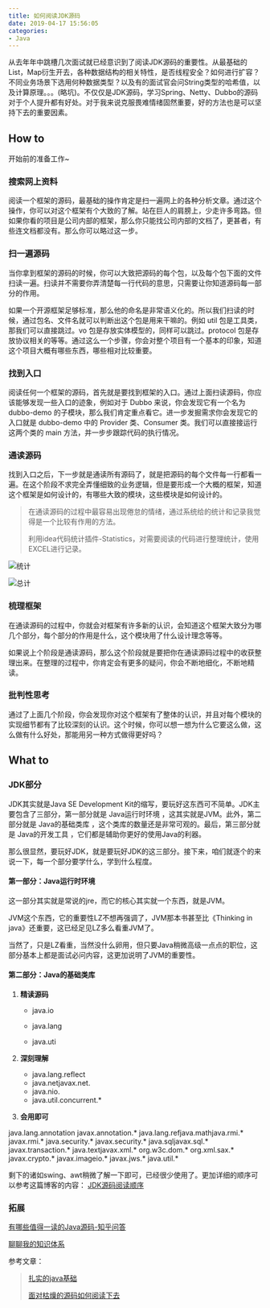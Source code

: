 ```yaml
---
title: 如何阅读JDK源码
date: 2019-04-17 15:56:05
categories:
- Java 
---
```


从去年年中跳槽几次面试就已经意识到了阅读JDK源码的重要性。从最基础的List，Map衍生开去，各种数据结构的相关特性，是否线程安全？如何进行扩容？不同业务场景下选用何种数据类型？以及有的面试官会问String类型的哈希值，以及计算原理。。。(略坑)。不仅仅是JDK源码，学习Spring、Netty、Dubbo的源码对于个人提升都有好处。对于我来说克服畏难情绪固然重要，好的方法也是可以坚持下去的重要因素。

<!--more-->

## How to

开始前的准备工作~

### 搜索网上资料

阅读一个框架的源码，最基础的操作肯定是扫一遍网上的各种分析文章。通过这个操作，你可以对这个框架有个大致的了解。站在巨人的肩膀上，少走许多弯路。但如果你看的项目是公司内部的框架，那么你只能找公司内部的文档了，更甚者，有些连文档都没有。那么你可以略过这一步。

### 扫一遍源码

当你拿到框架的源码的时候，你可以大致把源码的每个包，以及每个包下面的文件扫读一遍。扫读并不需要你弄清楚每一行代码的意思，只需要让你知道源码每一部分的作用。

如果一个开源框架足够标准，那么他的命名是非常语义化的。所以我们扫读的时候，通过包名、文件名就可以判断出这个包是用来干嘛的。例如 util 包是工具类，那我们可以直接跳过。vo 包是存放实体模型的，同样可以跳过。protocol 包是存放协议相关的等等。通过这么一个步骤，你会对整个项目有一个基本的印象，知道这个项目大概有哪些东西，哪些相对比较重要。

### 找到入口

阅读任何一个框架的源码，首先就是要找到框架的入口。通过上面扫读源码，你应该能够发现一些入口的迹象，例如对于 Dubbo 来说，你会发现它有一个名为 dubbo-demo 的子模块，那么我们肯定重点看它。进一步发掘需求你会发现它的入口就是 dubbo-demo 中的 Provider 类、Consumer 类。我们可以直接接运行这两个类的 main 方法，并一步步跟踪代码的执行情况。

### 通读源码

找到入口之后，下一步就是通读所有源码了，就是把源码的每个文件每一行都看一遍。在这个阶段不求完全弄懂细致的业务逻辑，但是要形成一个大概的框架，知道这个框架是如何设计的，有哪些大致的模块，这些模块是如何设计的。

> 在通读源码的过程中最容易出现倦怠的情绪，通过系统给的统计和记录我觉得是一个比较有作用的方法。
>
> 利用idea代码统计插件-Statistics，对需要阅读的代码进行整理统计，使用EXCEL进行记录。

 ![统计](https://martintop-image.oss-cn-shenzhen.aliyuncs.com/19-4-24/20190424180707.png)

 ![总计](https://martintop-image.oss-cn-shenzhen.aliyuncs.com/19-4-24/20190424180729.png)

### 梳理框架

在通读源码的过程中，你就会对框架有许多新的认识，会知道这个框架大致分为哪几个部分，每个部分的作用是什么，这个模块用了什么设计理念等等。

如果说上个阶段是通读源码，那么这个阶段就是要把你在通读源码过程中的收获整理出来。在整理的过程中，你肯定会有更多的疑问，你会不断地细化，不断地精读。

### 批判性思考

通过了上面几个阶段，你会发现你对这个框架有了整体的认识，并且对每个模块的实现细节都有了比较深刻的认识。这个时候，你可以想一想为什么它要这么做，这么做有什么好处，那能用另一种方式做得更好吗？

## What to

### JDK部分

JDK其实就是Java SE Development Kit的缩写，要玩好这东西可不简单。JDK主要包含了三部分，第一部分就是 Java运行时环境 ，这其实就是JVM。此外，第二部分就是 Java的基础类库 ，这个类库的数量还是非常可观的。最后，第三部分就是 Java的开发工具 ，它们都是辅助你更好的使用Java的利器。

那么很显然，要玩好JDK，就是要玩好JDK的这三部分。接下来，咱们就逐个的来说一下，每一个部分要学什么，学到什么程度。

#### 第一部分：Java运行时环境

这一部分其实就是常说的jre，而它的核心其实就一个东西，就是JVM。

JVM这个东西，它的重要性LZ不想再强调了，JVM那本书甚至比《Thinking in java》还重要，这已经足见LZ多么看重JVM了。

当然了，只是LZ看重，当然没什么卵用，但只要Java稍微高级一点点的职位，这部分基本上都是面试必问内容，这更加说明了JVM的重要性。

#### 第二部分：Java的基础类库

1. **精读源码**

   * java.io

   * java.lang

   * java.uti

2. **深刻理解**

   * java.lang.reflect
   * java.netjavax.net.
   * java.nio.
   * java.util.concurrent.*

3. **会用即可**

  java.lang.annotation
  javax.annotation.*
  java.lang.refjava.mathjava.rmi.*
  javax.rmi.*
  java.security.*
  javax.security.*
  java.sqljavax.sql.*
  javax.transaction.*
  java.textjavax.xml.*
  org.w3c.dom.*
  org.xml.sax.*
  javax.crypto.*
  javax.imageio.*
  javax.jws.*
  java.util.*

  剩下的诸如swing、awt稍微了解一下即可，已经很少使用了。更加详细的顺序可以参考这篇博客的内容： [JDK源码阅读顺序](https://blog.csdn.net/qq_21033663/article/details/79571506)

### 拓展

[有哪些值得一读的Java源码-知乎问答](https://www.zhihu.com/question/61539640)

[聊聊我的知识体系](https://www.cnblogs.com/chanshuyi/p/take_about_my_java_tech_system.html#%E5%B9%B6%E5%8F%91%E9%9B%86%E5%90%88%E6%BA%90%E7%A0%81)



参考文章：

> [扎实的java基础](https://mp.weixin.qq.com/s?__biz=MzA3ODg3OTk4OA==&mid=2651087534&idx=1&sn=93f5bd700af1de2f193062b2fd991994&chksm=844ccf35b33b46231892b82bf6aa86b5fb89120a319fec1602a6e74cabff9d5c8e3b9b4e2436&mpshare=1&scene=23&srcid=0430tGrNDhqZlXzixAqH8xxp#rd)
>
> [面对枯燥的源码如何阅读下去](https://www.cnblogs.com/chanshuyi/p/how_to_read_source_code.html)